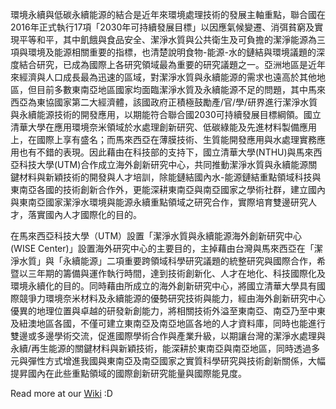 環境永續與低碳永續能源的結合是近年來環境處理技術的發展主軸重點，聯合國在2016年正式執行17項「2030年可持續發展目標」以因應氣候變遷、消弭貧窮及實現平等和平，其中飢餓與食品安全、潔淨水質與公共衛生及可負擔的潔淨能源為三項與環境及能源相關重要的指標，也清楚說明食物-能源-水的鏈結與環境議題的深度結合研究，已成為國際上各研究領域最為重要的研究議題之一。亞洲地區是近年來經濟與人口成長最為迅速的區域，對潔淨水質與永續能源的需求也遠高於其他地區，但目前多數東南亞地區國家均面臨潔淨水質及永續能源不足的問題，其中馬來西亞為東協國家第二大經濟體，該國政府正積極鼓勵產/官/學/研界進行潔淨水質與永續能源技術的開發應用，以期能符合聯合國2030可持續發展目標綱領。國立清華大學在應用環境奈米領域於水處理創新研究、低碳綠能及先進材料製備應用上，在國際上享有盛名；而馬來西亞在薄膜技術、生質能開發應用與水處理實務應用也有不錯的表現。因此藉由在科技部的支持下，國立清華大學(NTHU)與馬來西亞科技大學(UTM)合作成立海外創新研究中心，共同推動潔淨水質與永續能源關鍵材料與新穎技術的開發與人才培訓，除能鏈結國內水-能源鏈結重點領域科技與東南亞各國的技術創新合作外，更能深耕東南亞與南亞國家之學術社群，建立國內與東南亞國家潔淨水環境與能源永續重點領域之研究合作，實際培育雙邊研究人才，落實國內人才國際化的目的。

在馬來西亞科技大學（UTM）設置「潔淨水質與永續能源海外創新研究中心(WISE Center)」設置海外研究中心的主要目的，主掉藉由台灣與馬來西亞在「潔淨水質」與「永續能源」二項重要跨領域科學研究議題的統整研究與國際合作，希暨以三年期的籌備與運作執行時間，達到技術創新化、人才在地化、科技國際化及環境永續化的目的。同時藉由所成立的海外創新研究中心，將國立清華大學具有國際競爭力環境奈米材料及永續能源的優勢研究技術與能力，經由海外創新研究中心優異的地理位置與卓越的研發新創能力，將相關技術外溢至東南亞、南亞乃至中東及紐澳地區各國，不僅可建立東南亞及南亞地區各地的人才資料庫，同時也能進行雙邊或多邊學術交流，促進國際學術合作與產業升級，以期讓台灣的潔淨水處理與永續/再生能源的關鍵材料與新穎技術，能深耕於東南亞與南亞地區，同時透過多元與彈性方式增進我國與東南亞及南亞國家之實質科學研究與技術創新關係，大幅提昇國內在此些重點領域的國際創新研究能量與國際能見度。

Read more at our [Wiki](https://github.com/wiseic/CleanWaterSustainableEnergy/wiki) :D
